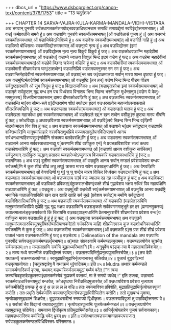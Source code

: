 +++
dbcs_url = "https://www.dsbcproject.org/canon-text/content/376/1753"
title = "13 चतुर्दशमः"

+++
CHAPTER 14
SARVA-VAJRA-KULA-KARMA-MANDALA-VIDHI-VISTARA
अथ भगवान् पुनरपि सर्वतथागतकर्मसमयोद्भववज्राधिष्ठानन्नाम समाधिं समापद्येमां स्ववि[द्योत्तमामभाषत्। ओं वज्र] कर्मप्रवर्तनि समये हूं॥
अथ वज्रपाणिः पुनरपि स्वकर्मोत्तममभाषत् [ओं वज्रविलासे पूजय हूं॥]
अथ वजगर्भः स्वकर्मोत्तममभाषत् ओं वज्राभिषेकेऽभिषिञ्चे हूं॥
अथ वज्रनेत्रः स्वकर्मोत्तममभाष[त् ओं वज्रगीते गाहि हूं॥]
अथ वज्रविश्वो बोधिसत्वः स्वकर्मविद्योत्तममभाषत् ओं वज्रनृत्ये नृत्य हूं॥
अथ वज्रविद्योत्तम [इमां स्वकर्मसमयामभाषत्] ओं वज्रविद्योत्तम नृत्य नृत्य विकुर्व विकुर्व हुं फट्॥ 
अथ वज्रक्रोधवज्राग्नि महादेवीमां स्वकर्मसम[यामभाषत् ओं वज्रक्रोध] वज्राग्ने ज्वालय त्रिशूलं भिन्द हृदयं वज्रेण हूं फट्॥
अथ वज्रहेमा महादेवीमां स्वकर्मसंमयामभाषत्[ओं वज्रहेमे च्छिन्द चक्रेण] वज्रिणि हूं फट्॥
अथ वज्रकौमारीमां स्वकर्मसमयामभाषत् ओं वज्रकौमारी शीघ्रमावेशय घण्[टाशब्देन] वज्रपाणिप्रिये वज्रसमयमनुस्मर रण रण हूं फट्॥
अथ वज्रशान्तिर्महादेवीमां स्वकर्मसमयामभाषत् ओं वज्रशा[न्त जप ज]पाक्षमालया सर्वान् मारय शान्त दृष्ट्या हूं फट्।
अथ वज्रमुष्टिर्महादेवीमां स्वकर्मसमयामभाषत् ओं वज्रमुष्टि [हन हन] वज्रेण भिन्द भिन्द पीडय पीडय सर्वदुष्टहृदयानि ओं सुंभ निसुंभ हूं फट्॥
विद्याराजनिकाः॥
अथ [वज्रामृतक्रोधा इमां स्वकर्मसमयामभाषत् ओं वज्रामृते सर्वदुष्टान् गृह्ण बन्ध हन पच विध्वंसय विनाशय भिन्द च्छिन्द भस्मीकुरु मूर्धन्तानुय [वज्रेण ये केतु-मममुकस्य] विध्नविनायकास्तान् दामय दीप्तक्रोधवज्रिणि हूं फट्॥
अथ वज्रकान्तिः स्वकर्मसमयामभाषत् ओं वज्रकान्ति मा[रय सौम्य-रूपे प्र]दीप्तरागेण शीघ्रं स्फोटय हृदयं वज्रधरसत्येन महाज्योत्स्नाकराले शीतरश्मिवज्रिणि हूं फट्॥
अथ वज्रदण्डाग्रा स्वकर्मस[मयामभाषत्] ओं वज्रदण्डाग्रे घातय हुं फट्॥
अथ वज्रमेखला महाक्रोधा इमां स्वकर्मसमयामभाषत् ओं वज्रमेखले ख[न खन शब्देन वशीकु]रु दुष्ट्या मारय भीषणि हूं फट्॥
क्रोधविद्याः॥
अथवज्रविलया स्वकर्मसमयामभाषत् ओं वज्रवि[लये च्छिन्द सिन भिन्द व]ज्रिणी मादयोन्मादय पिव पिव हूं फट्॥
अथ वज्राशना स्वकर्मसमयामभाषत् ओं वज्राशने भ[क्षय सर्वदुष्टान् वज्रदशनि शक्तिधारि]णि मानुषमांसाहारे नररुचिराशुभप्रिये मज्जवसानुलेपनविलिप्तगात्रे आनय सर्वधनधान्यहिरण्यसुव[र्णादीनि संक्रामय बलदेवरक्षि]णि हूं फट्॥
अथ वज्रवसना स्वकर्मसमयमभाषत् ओं वज्रवसने आनय सर्ववस्त्रान्नपानाद्यु प[करणानि शीघ्रं वशीकुरु एनं] मे प्रयच्छाविशाविश सत्यं कथय वज्रकोशधारिणि हूं फट्।
अथ वज्रवशी स्वकर्मसमयामभाषत् ओं [वज्रवशी आनय वशीकुरु सर्वस्त्रिय] सर्वपुरुषान् दासीकुरु ऋद्धान् प्रसादय व्यवहारेभ्योऽप्युत्तारय विजयकरि वज्रपताकाधारिणि हुं [फट्॥
वज्रगणिकाः॥
अथ वज्र] दूतीमां स्वकर्मसमयामभाषत् ओं वज्रदूति आनय सर्वान् मण्डलं प्रवेशयावेशय बन्धय सर्वकर्मा[णि मे कुरु शीघ्रं शीघ्रं लघु लघु] त्रासय मारय रावेण वज्रखङ्गधारिणि हुं फट्॥
अथ वेगवज्रिणि स्वकर्मसमयामभाषत् ओं वेगवज्रिणी घु घु] घु घु शब्देन मारय विकिर विध्वंसय वज्रपटधारिणि हुं फट्॥
अथ वज्रज्वाला स्वकर्मसमयामभाषत् ओं वज्रज्वालय स]र्वं वज्र ज्वालय दह दह भस्मीकुरु हुं फट्॥
अथ वज्रविकटा स्वकर्मसमयामभाषत् ओं वज्रविकटे प्रविकट[दंष्ट्राकरालभीषण]वक्ते शीघ्रं गृह्णावेशय भक्षय रुधिरं पिव महायक्षिणि वज्रपाशधारिणि हुं फट्॥
वज्रदूत्य॥
अथ वज्रमु[खी वज्रचेटी स्व]कर्मसमयामभाषात् ओं वज्रमुखि आनय वज्रदंष्ट्रि भयानिके पातालनिवासिनि खन खन खाहि खाहि सर्व मुखे [प्रवेशय स्फोट]य मर्माणि सर्वदुष्टानां वज्रनिशितासिधारिणि हुं फट्॥
अथ वज्रकाली स्वकर्मसमयामभाषत् ओं वज्रकालि [महाप्रेत]रूपिणि मानुषमांसरुधिरप्रिये एह्येहि गृह्ण गृह्ण भक्षय वज्रडाकिनि वज्रशङ्कले सर्वदेवगणमातृभूते हर हर [प्राणानमुकस्य] कपालमालालंङ्कृतसर्वकाये किं चिरायसि वज्रखट्वाङ्गधारिणि प्रेतमानुषशरीरे शीघ्रमावेशय प्रवेशय बन्ध[य वशीकुरु मारय वज्रराक्षसि हूं हूं हूं हूं फट्॥]
अथ वज्रपूतना स्वकर्मसमयामभाषत् अथ वज्रपूतने मानुषमांसवसारुधिरमूत्रपुरीषश्लेष्मसिंघाणकरे[तो गर्भकरिण्य याहि] शीघ्रमिदमस्य कुरु वज्रशोधनिकाधारिणि सर्वकर्माणि मे कुरु हुं फट्॥
अथ वज्रमकरीमां स्वकर्मसमयामभाषत् [ओं वज्रमकरि ग्र]स ग्रस शीघ्रं शीघ्रं प्रवेशय पातालं भक्षय वज्रमकरधारिणि हुं फट्॥
वज्रचेट्यः॥
Delineation of the mandala
अथ वज्रपाणिः पुनरपीदं सर्ववज्रकुलकर्ममण्डल[मभाषत्॥
अ]थातः संप्रवक्ष्यामि कर्ममण्डलमुत्तमम्।
वज्रमण्डलयोगेन सूत्रयेत् सर्वमण्डलम्॥१॥
मण्डलाग्राणि सर्वाणि बुद्धमध्यस्थितानि [वै।
अनुपूर्वेण प]ङ्क् त्या वै महासत्वान्निवेशयेत्॥२॥
तस्य मध्ये सपत्नीकं वज्रविद्योत्तमं स्वयम्। 
वज्रलास्यदिभिर्गुह्यनृत्यपूजाभिरर्चयेत्॥३॥ 
[तत्र देवी यथाक्रमं] चक्रमण्डलयोगतः।
स्वमुद्राप्रतिमुद्राभिर्नृत्यमानास्तु संलिखेत्॥४॥
पूजार्थ बुद्धवज्रिभ्यां वज्रनृत्यप्रयोगतः।
[चतुरश्रद्वारेषु वै यथाक्रमं धू]पादिकम्॥ इति॥५॥
Mudra
अथात्र कर्ममण्डले समाकर्षणादिकर्म कृत्वा, यथावद् वज्रधारिकर्मसमयमुद्रां बध्वैवं वदेत् [“न त्वया कस्यचिददृष्टदेवकुलस्या]ज्ञातकर्मस्येदं गुह्यकर्म वक्तव्यं, मा ते समयो व्यथेद् !” इति उक्त्वा, वज्राचार्यः स्वकर्मवज्रधारिसमयमुद्रां बन्धयेत्; क्रोधदृष्ट्या निरीक्षन्निदमुत्तारयेत् ओं वज्रधार्यावेशय प्रवेशय नृत्यापय सर्वकर्मसिद्धिं प्रयच्छ हुं अ हूं अ ल ल ल ल वज्रि॥
ततः स्वयमाविश्य प्रविशेति, मुद्राप्रतिमुद्राभिर्नृत्योपहारपूजां करोति। ततः प्रभृति सर्वकर्माणि कायवाग्दृष्टिमनोवज्रमुद्राभिरीप्सितेन करोति।
ततो मुखबन्धं मुक्त्वा, नृत्योपहारमुद्राज्ञानं शिक्षयेत्। 
बुद्धवज्रधरादीनां स्मयाग्र्यो द्विधीकृताः। 
वज्रलास्यादिपूजां तु वज्रविद्योत्तमस्य वै॥१॥
सर्वासां चैव विद्यानां यथावदनुपूर्वशः।
नृत्योपहारपूजाभिः पूजयेत्कर्ममण्डलं॥२॥
वज्रनृत्यप्रयोगेण महामुद्रास्तु संक्षिपेत्। 
समयाग्र्य द्विधीकृत्य प्रतिमुद्राभिमोक्षयेत्॥३॥
आभिर्नृत्योपहारेण पूजयं सर्वनायकान्। 
महावज्रधरादिश्च कर्मसिद्धि भवेद् ध्रुवम्॥४॥ इति॥
सर्वतथागतवज्रसमयान्महाकल्पराजात् सर्ववज्रकुलकर्ममण्डलविधिविस्तरः परिसमाप्तः॥
